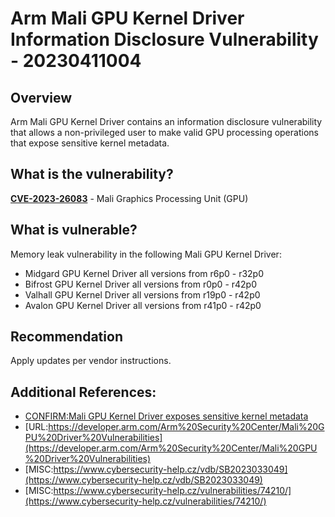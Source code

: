 # Arm Mali GPU Kernel Driver Information Disclosure Vulnerability - 20230411004

## Overview
Arm Mali GPU Kernel Driver contains an information disclosure vulnerability that allows a non-privileged user to make valid GPU processing operations that expose sensitive kernel metadata.

## What is the vulnerability?
[**CVE-2023-26083**](https://nvd.nist.gov/vuln/detail/CVE-2023-26083) - Mali Graphics Processing Unit (GPU)

## What is vulnerable? 
Memory leak vulnerability in the following Mali GPU Kernel Driver:
- Midgard GPU Kernel Driver all versions from r6p0 - r32p0 
- Bifrost GPU Kernel Driver all versions from r0p0 - r42p0 
- Valhall GPU Kernel Driver all versions from r19p0 - r42p0 
- Avalon GPU Kernel Driver all versions from r41p0 - r42p0     

## Recommendation
Apply updates per vendor instructions. 

## Additional References:
-   [CONFIRM:Mali GPU Kernel Driver exposes sensitive kernel metadata](https://cve.mitre.org/cgi-bin/Mali%20GPU%20Kernel%20Driver%20exposes%20sensitive%20kernel%20metadata)
-   [URL:https://developer.arm.com/Arm%20Security%20Center/Mali%20GPU%20Driver%20Vulnerabilities](https://developer.arm.com/Arm%20Security%20Center/Mali%20GPU%20Driver%20Vulnerabilities)
-   [MISC:https://www.cybersecurity-help.cz/vdb/SB2023033049](https://www.cybersecurity-help.cz/vdb/SB2023033049)
-   [MISC:https://www.cybersecurity-help.cz/vulnerabilities/74210/](https://www.cybersecurity-help.cz/vulnerabilities/74210/) 